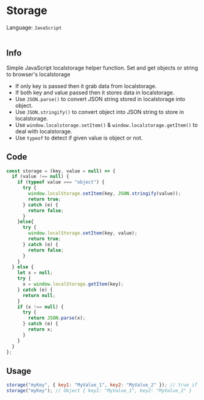 # Storage
Language: ```JavaScript```
<br /><br />

## Info
Simple JavaScript localstorage helper function.
Set and get objects or string to browser's localstorage

- If only key is passed then it grab data from localstorage.
- If both key and value passed then it stores data in localstorage.
- Use `JSON.parse()` to convert JSON string stored in localstorage into object.
- Use `JSON.stringify()` to convert object into JSON string to store in localstorage.
- Use `window.localstorage.setItem()` & `window.localstorage.getItem()` to deal with localstorage.
- Use `typeof` to detect if given value is object or not.

## Code
```js
const storage = (key, value = null) => {
  if (value !== null) {
    if (typeof value === "object") {
      try {
        window.localStorage.setItem(key, JSON.stringify(value));
        return true;
      } catch (e) {
        return false;
      }
    }else{
      try {
        window.localStorage.setItem(key, value);
        return true;
      } catch (e) {
        return false;
      }
    }
  } else {
    let x = null;
    try {
      x = window.localStorage.getItem(key);
    } catch (e) {
      return null;
    }
    if (x !== null) {
      try {
        return JSON.parse(x);
      } catch (e) {
        return x;
      }
    }
  }
};
```

## Usage
```js
storage("myKey", { key1: "MyValue_1", key2: "MyValue_2" }); // true if supported, false if not supported
storage("myKey"); // Object { key1: "MyValue_1", key2: "MyValue_2" }
```
